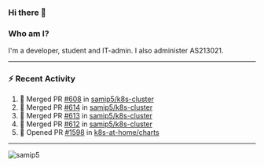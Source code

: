 ### Hi there 👋

### Who am I?
I'm a developer, student and IT-admin. I also administer AS213021.

---
### :zap: Recent Activity
<!--START_SECTION:activity-->
1. 🎉 Merged PR [#608](https://github.com/samip5/k8s-cluster/pull/608) in [samip5/k8s-cluster](https://github.com/samip5/k8s-cluster)
2. 🎉 Merged PR [#614](https://github.com/samip5/k8s-cluster/pull/614) in [samip5/k8s-cluster](https://github.com/samip5/k8s-cluster)
3. 🎉 Merged PR [#613](https://github.com/samip5/k8s-cluster/pull/613) in [samip5/k8s-cluster](https://github.com/samip5/k8s-cluster)
4. 🎉 Merged PR [#612](https://github.com/samip5/k8s-cluster/pull/612) in [samip5/k8s-cluster](https://github.com/samip5/k8s-cluster)
5. 💪 Opened PR [#1598](https://github.com/k8s-at-home/charts/pull/1598) in [k8s-at-home/charts](https://github.com/k8s-at-home/charts)
<!--END_SECTION:activity-->
---

<img align="center" src="https://github-readme-stats.vercel.app/api?username=samip5&show_icons=true" alt="samip5" />
